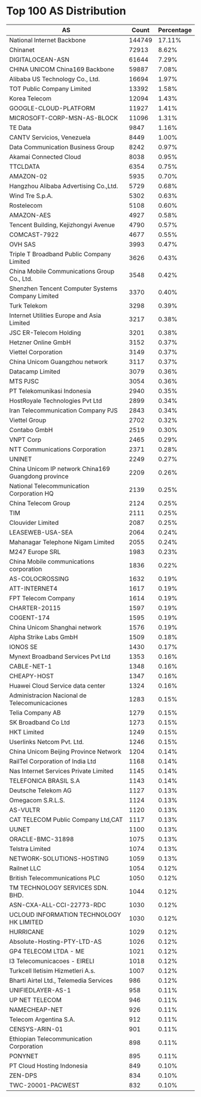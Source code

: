 # Top 100 AS Distribution
| AS | Count | Percentage |
|----|----|----|
| National Internet Backbone | 144749 | 17.11% |
| Chinanet | 72913 | 8.62% |
| DIGITALOCEAN-ASN | 61644 | 7.29% |
| CHINA UNICOM China169 Backbone | 59887 | 7.08% |
| Alibaba US Technology Co., Ltd. | 16694 | 1.97% |
| TOT Public Company Limited | 13392 | 1.58% |
| Korea Telecom | 12094 | 1.43% |
| GOOGLE-CLOUD-PLATFORM | 11927 | 1.41% |
| MICROSOFT-CORP-MSN-AS-BLOCK | 11096 | 1.31% |
| TE Data | 9847 | 1.16% |
| CANTV Servicios, Venezuela | 8449 | 1.00% |
| Data Communication Business Group | 8242 | 0.97% |
| Akamai Connected Cloud | 8038 | 0.95% |
| TTCLDATA | 6354 | 0.75% |
| AMAZON-02 | 5935 | 0.70% |
| Hangzhou Alibaba Advertising Co.,Ltd. | 5729 | 0.68% |
| Wind Tre S.p.A. | 5302 | 0.63% |
| Rostelecom | 5108 | 0.60% |
| AMAZON-AES | 4927 | 0.58% |
| Tencent Building, Kejizhongyi Avenue | 4790 | 0.57% |
| COMCAST-7922 | 4677 | 0.55% |
| OVH SAS | 3993 | 0.47% |
| Triple T Broadband Public Company Limited | 3626 | 0.43% |
| China Mobile Communications Group Co., Ltd. | 3548 | 0.42% |
| Shenzhen Tencent Computer Systems Company Limited | 3370 | 0.40% |
| Turk Telekom | 3298 | 0.39% |
| Internet Utilities Europe and Asia Limited | 3217 | 0.38% |
| JSC ER-Telecom Holding | 3201 | 0.38% |
| Hetzner Online GmbH | 3152 | 0.37% |
| Viettel Corporation | 3149 | 0.37% |
| China Unicom Guangzhou network | 3117 | 0.37% |
| Datacamp Limited | 3079 | 0.36% |
| MTS PJSC | 3054 | 0.36% |
| PT Telekomunikasi Indonesia | 2940 | 0.35% |
| HostRoyale Technologies Pvt Ltd | 2899 | 0.34% |
| Iran Telecommunication Company PJS | 2843 | 0.34% |
| Viettel Group | 2702 | 0.32% |
| Contabo GmbH | 2519 | 0.30% |
| VNPT Corp | 2465 | 0.29% |
| NTT Communications Corporation | 2371 | 0.28% |
| UNINET | 2249 | 0.27% |
| China Unicom IP network China169 Guangdong province | 2209 | 0.26% |
| National Telecommunication Corporation HQ | 2139 | 0.25% |
| China Telecom Group | 2124 | 0.25% |
| TIM | 2111 | 0.25% |
| Clouvider Limited | 2087 | 0.25% |
| LEASEWEB-USA-SEA | 2064 | 0.24% |
| Mahanagar Telephone Nigam Limited | 2055 | 0.24% |
| M247 Europe SRL | 1983 | 0.23% |
| China Mobile communications corporation | 1836 | 0.22% |
| AS-COLOCROSSING | 1632 | 0.19% |
| ATT-INTERNET4 | 1617 | 0.19% |
| FPT Telecom Company | 1614 | 0.19% |
| CHARTER-20115 | 1597 | 0.19% |
| COGENT-174 | 1595 | 0.19% |
| China Unicom Shanghai network | 1576 | 0.19% |
| Alpha Strike Labs GmbH | 1509 | 0.18% |
| IONOS SE | 1430 | 0.17% |
| Mynext Broadband Services Pvt Ltd | 1353 | 0.16% |
| CABLE-NET-1 | 1348 | 0.16% |
| CHEAPY-HOST | 1347 | 0.16% |
| Huawei Cloud Service data center | 1324 | 0.16% |
| Administracion Nacional de Telecomunicaciones | 1283 | 0.15% |
| Telia Company AB | 1279 | 0.15% |
| SK Broadband Co Ltd | 1273 | 0.15% |
| HKT Limited | 1249 | 0.15% |
| Userlinks Netcom Pvt. Ltd. | 1246 | 0.15% |
| China Unicom Beijing Province Network | 1204 | 0.14% |
| RailTel Corporation of India Ltd | 1168 | 0.14% |
| Nas Internet Services Private Limited | 1145 | 0.14% |
| TELEFONICA BRASIL S.A | 1143 | 0.14% |
| Deutsche Telekom AG | 1127 | 0.13% |
| Omegacom S.R.L.S. | 1124 | 0.13% |
| AS-VULTR | 1120 | 0.13% |
| CAT TELECOM Public Company Ltd,CAT | 1117 | 0.13% |
| UUNET | 1100 | 0.13% |
| ORACLE-BMC-31898 | 1075 | 0.13% |
| Telstra Limited | 1074 | 0.13% |
| NETWORK-SOLUTIONS-HOSTING | 1059 | 0.13% |
| Railnet LLC | 1054 | 0.12% |
| British Telecommunications PLC | 1050 | 0.12% |
| TM TECHNOLOGY SERVICES SDN. BHD. | 1044 | 0.12% |
| ASN-CXA-ALL-CCI-22773-RDC | 1030 | 0.12% |
| UCLOUD INFORMATION TECHNOLOGY HK LIMITED | 1030 | 0.12% |
| HURRICANE | 1029 | 0.12% |
| Absolute-Hosting-PTY-LTD-AS | 1026 | 0.12% |
| GP4 TELECOM LTDA - ME | 1021 | 0.12% |
| I3 Telecomunicacoes - EIRELI | 1018 | 0.12% |
| Turkcell Iletisim Hizmetleri A.s. | 1007 | 0.12% |
| Bharti Airtel Ltd., Telemedia Services | 986 | 0.12% |
| UNIFIEDLAYER-AS-1 | 958 | 0.11% |
| UP NET TELECOM | 946 | 0.11% |
| NAMECHEAP-NET | 926 | 0.11% |
| Telecom Argentina S.A. | 912 | 0.11% |
| CENSYS-ARIN-01 | 901 | 0.11% |
| Ethiopian Telecommunication Corporation | 898 | 0.11% |
| PONYNET | 895 | 0.11% |
| PT Cloud Hosting Indonesia | 849 | 0.10% |
| ZEN-DPS | 834 | 0.10% |
| TWC-20001-PACWEST | 832 | 0.10% |
